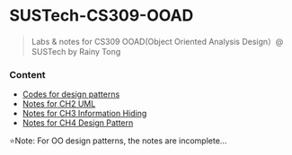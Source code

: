 # SUSTech-CS309-OOAD
> Labs &amp; notes for CS309 OOAD(Object Oriented Analysis Design）@ SUSTech by Rainy Tong

### Content

- [Codes for design patterns](https://github.com/RainyTong/CS309-OOAD/tree/master/code)
- [Notes for CH2 UML](https://github.com/RainyTong/CS309-OOAD/blob/master/Lecture%202%20UML.md)
- [Notes for CH3 Information Hiding](https://github.com/RainyTong/CS309-OOAD/blob/master/Lecture%203%20Information%20Hiding.md)
- [Notes for CH4 Design Pattern](https://github.com/RainyTong/CS309-OOAD/blob/master/Lecture%204%20Design%20Pattern.md)

:star:Note: For OO design patterns, the notes are incomplete...

